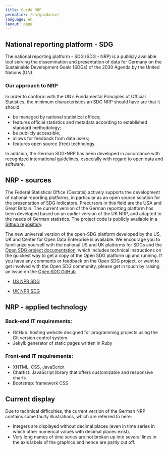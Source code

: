 ```yaml
---
title: Guide NRP
permalink: /en/guidance/
language: en
layout: page
---
```


## National reporting platform - SDG

The national reporting platform - SDG (SDG - NRP) is a publicly available tool serving the dissemination and presentation of data for Germany on  the Sustainable Development Goals (SDGs) of the 2030 Agenda by the United Nations (UN).

### Our approach to NRP

In order to conform with the UN’s Fundamental Principles of Official Statistics, the minimum characteristics an SDG NRP should have are that it should: <br>
- be managed by national statistical offices;
- features official statistics and metadata according to established standard methodology;
- be publicly accessible;
- allows for feedback from data users;
- features open source (free) technology.

In addition, the German SDG-NRP has been developed in accordance with recognized international guidelines, especially with regard to open data and software.

## NRP - sources

The Federal Statistical Office (Destatis) actively supports the development of national reporting platforms, in particular as an open source solution for the presentation of SDG indicators. Precursors in this field are the USA and Great Britain. The current version of the German reporting platform has been developed based on an earlier version of the UK NRP, and adapted to the needs of German statistics. The project code is publicly available in a [Github repository](https://github.com/G205SDGs/sdg-indicators).

The new universal version of the open-SDG platform developed by the US, UK and Center for Open Data Enterprise is available. We encourage you to familiarize yourself with the national US and UK platforms for SDGs and the [Open SDG project documentation](https://open-sdg.readthedocs.io/en/latest/), which includes technical instructions on the quickest way to get a copy of the Open SDG platform up and running. If you have any comments or feedback on the Open SDG project, or want to get involved with the Open SDG community, please get in touch by raising an issue on the [Open SDG GitHub](https://github.com/open-sdg/open-sdg/issues)

- [US NPR SDG](https://gsa.github.io/sdg-indicators-usa)

- [UK NPR SDG](https://sustainabledevelopment-uk.github.io)

## NRP - applied technology

### Back-end IT requirements:
- GitHub: hosting website designed for programming projects using the Git version control system.
- Jekyll: generator of static pages written in Ruby

### Front-end IT requirements:
- XHTML, CSS, JavaScript
- Chartist: JavaScript library that offers customizable and responsive charts
- Bootstrap: framework CSS

## Current display

Due to technical difficulties, the current version of the German NRP contains some faulty illustrations, which are referred to here:<br>
- Integers are displayed without decimal places (even in time series in which other numerical values with decimal places exist).
- Very long names of time series are not broken up into several lines in the axis labels of the graphics and hence are partly cut off.
